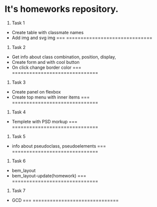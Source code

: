 # It's homeworks repository.
1. Task 1
* Create table with classmate names
* Add img and svg img
=== ==============================

1. Task 2
* Get info about class combination, position, display,
* Create form and with cool button 
* On click change border color
=== ==============================

1. Task 3
* Create panel on flexbox
* Create top menu with inner items
=== ==============================

1. Task 4
* Templete with PSD morkup
=== ==============================

1. Task 5
* info about pseudoclass, pseudoelements
=== ==============================

1. Task 6
* bem_layout
* bem_layout-update(homework)
=== ==============================


1. Task 7
* GCD 
=== ==============================


